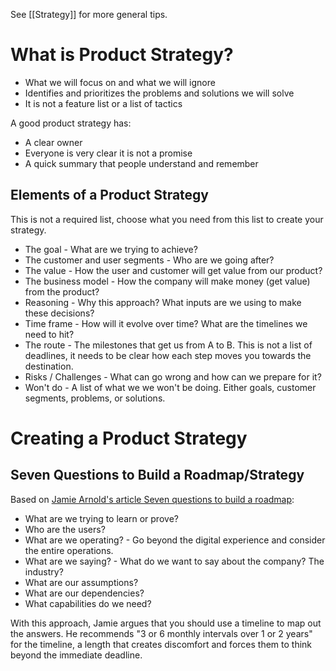 See [[Strategy]] for more general tips.

# What is Product Strategy?
- What we will focus on and what we will ignore
- Identifies and prioritizes the problems and solutions we will solve
- It is not a feature list or a list of tactics

A good product strategy has:
- A clear owner
- Everyone is very clear it is not a promise
- A quick summary that people understand and remember

## Elements of a Product Strategy
This is not a required list, choose what you need from this list to create your strategy.
- The goal - What are we trying to achieve?
- The customer and user segments - Who are we going after?
- The value - How the user and customer will get value from our product?
- The business model - How the company will make money (get value) from the product?
- Reasoning - Why this approach? What inputs are we using to make these decisions?
- Time frame - How will it evolve over time? What are the timelines we need to hit?
- The route - The milestones that get us from A to B. This is not a list of deadlines, it needs to be clear how each step moves you towards the destination.
- Risks / Challenges - What can go wrong and how can we prepare for it?
- Won't do - A list of what we we won't be doing. Either goals, customer segments, problems, or solutions.

# Creating a Product Strategy
## Seven Questions to Build a Roadmap/Strategy
Based on [Jamie Arnold's article Seven questions to build a roadmap](https://www.jamiearnold.com/blog/2014/07/22/seven-questions-to-build-a-roadmap):
- What are we trying to learn or prove?
- Who are the users?
- What are we operating? - Go beyond the digital experience and consider the entire operations. 
- What are we saying? - What do we want to say about the company? The industry?
- What are our assumptions?
- What are our dependencies?
- What capabilities do we need?

With this approach, Jamie argues that you should use a timeline to map out the answers.  He recommends "3 or 6 monthly intervals over 1 or 2 years" for the timeline, a length that creates discomfort and forces them to think beyond the immediate deadline.


